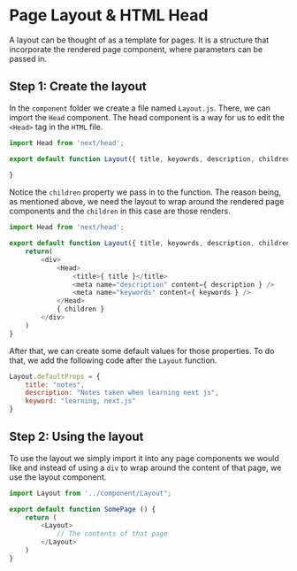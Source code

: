 


# Page Layout & HTML Head

A layout can be thought of as a template for pages. It is a structure that incorporate the rendered page component, where parameters can be passed in.

## Step 1: Create the layout

In the `component` folder we create a file named `Layout.js`. There, we can import the `Head` component. The head component is a way for us to edit the `<Head>` tag in the `HTML` file.

```javascript
import Head from 'next/head';

export default function Layout({ title, keyowrds, description, children }) {
	
}
```

Notice the `children` property we pass in to the function. The reason being, as mentioned above, we need the layout to wrap around the rendered page components and the `children` in this case are those renders.

```javascript
import Head from 'next/head';

export default function Layout({ title, keyowrds, description, children }) {
	return(
		<div>
			<Head>
				<title>{ title }</title>
				<meta name="description" content={ description } />
				<meta name="keywords" content={ keywords } />
			</Head>
			{ children }
		</div>
	)
}
```

After that, we can create some default values for those properties. To do that, we add the following code after the `Layout` function.

```javascript
Layout.defaultProps = {
	title: "notes",
	description: "Notes taken when learning next js",
	keyword: "learning, next.js"
}
```

## Step 2: Using the layout

To use the layout we simply import it into any page components we would like and instead of using a `div` to wrap around the content of that page, we use the layout component.

```javascript
import Layout from '../component/Layout";

export default function SomePage () {
	return (
		<Layout>
			// The contents of that page
		</Layout>
	)
}
```

